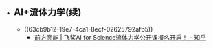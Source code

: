 - ## AI+流体力学(续)
	- ((63cb9b12-19e7-4ca1-8ecf-02625792afb5))
		- [前方高能 | 飞桨AI for Science流体力学公开课报名开启！ - 知乎](https://zhuanlan.zhihu.com/p/589746710?utm_source=cn.ticktick.task&utm_medium=social&utm_oi=903663640190803968)